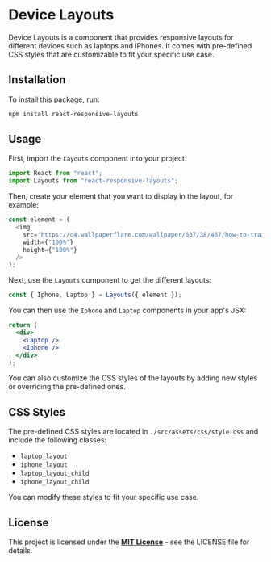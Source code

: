 # Device Layouts

Device Layouts is a component that provides responsive layouts for different devices such as laptops and iPhones. It comes with pre-defined CSS styles that are customizable to fit your specific use case.

## Installation

To install this package, run:
```bash
npm install react-responsive-layouts
```

## Usage

First, import the `Layouts` component into your project:

```js
import React from "react";
import Layouts from "react-responsive-layouts";
```

Then, create your element that you want to display in the layout, for example:
```js
const element = (
  <img
    src="https://c4.wallpaperflare.com/wallpaper/637/38/467/how-to-train-your-dragon-black-toothless-simple-background-wallpaper-preview.jpg"
    width={"100%"}
    height={"100%"}
  />
);
```

Next, use the `Layouts` component to get the different layouts:
```js
const { Iphone, Laptop } = Layouts({ element });
```

You can then use the `Iphone` and `Laptop` components in your app's JSX:

```jsx
return (
  <div>
    <Laptop />
    <Iphone />
  </div>
);
```

You can also customize the CSS styles of the layouts by adding new styles or overriding the pre-defined ones.

## CSS Styles

The pre-defined CSS styles are located in `./src/assets/css/style.css` and include the following classes:

- `laptop_layout`
- `iphone_layout`
- `laptop_layout_child`
- `iphone_layout_child`

You can modify these styles to fit your specific use case.

## License

This project is licensed under the **[MIT License](https://github.com/jacksonkasi1/device-layout/blob/main/LICENSE)** - see the LICENSE file for details.


